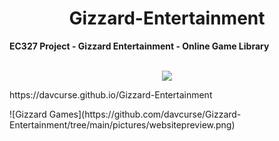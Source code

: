 <center> <h1> Gizzard-Entertainment </h> </center>
<strong>EC327 Project - Gizzard Entertainment - Online Game Library</strong>
<p align="center">
<br>
<a href="./LICENSE"><img src="https://img.shields.io/badge/license-MIT-blue.svg"></a>
</p>
<p>
  https://davcurse.github.io/Gizzard-Entertainment
</p>
![Gizzard Games](https://github.com/davcurse/Gizzard-Entertainment/tree/main/pictures/websitepreview.png)

